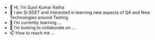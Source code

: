 - 👋 Hi, I’m Sunil Kumar Ketha
- 👀 I am Sr.SDET and interested in learning new aspects of QA and New Technologies around Testing
- 🌱 I’m currently learning ...
- 💞️ I’m looking to collaborate on ...
- 📫 How to reach me ...

<!---
sketha/sketha is a ✨ special ✨ repository because its `README.md` (this file) appears on your GitHub profile.
You can click the Preview link to take a look at your changes.
--->
